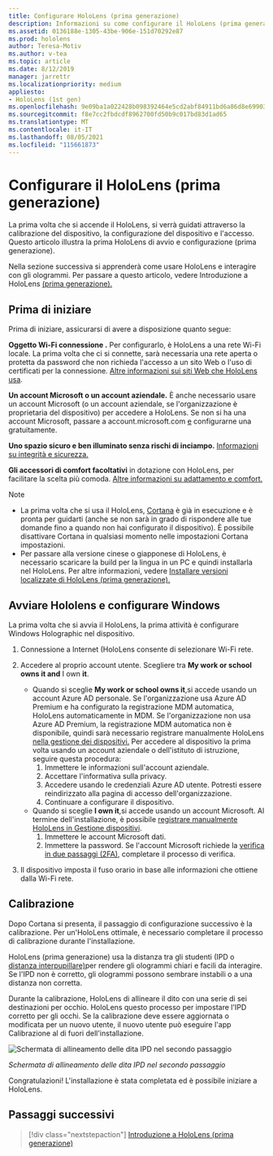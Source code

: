 ```yaml
---
title: Configurare HoloLens (prima generazione)
description: Informazioni su come configurare il HoloLens (prima generazione) per la prima volta Wi-Fi rete con un account Microsoft (MSA) o Azure Active Directory (AAD).
ms.assetid: 0136188e-1305-43be-906e-151d70292e87
ms.prod: hololens
author: Teresa-Motiv
ms.author: v-tea
ms.topic: article
ms.date: 8/12/2019
manager: jarrettr
ms.localizationpriority: medium
appliesto:
- HoloLens (1st gen)
ms.openlocfilehash: 9e09ba1a022428b098392464e5cd2abf84911bd6a86d8e699036b8fc4f91470a
ms.sourcegitcommit: f8e7cc2fbdcdf8962700fd50b9c017bd83d1ad65
ms.translationtype: MT
ms.contentlocale: it-IT
ms.lasthandoff: 08/05/2021
ms.locfileid: "115661873"
---
```

# <a name="set-up-your-hololens-1st-gen"></a>Configurare il HoloLens (prima generazione)

La prima volta che si accende il HoloLens, si verrà guidati attraverso la calibrazione del dispositivo, la configurazione del dispositivo e l'accesso.  Questo articolo illustra la prima HoloLens di avvio e configurazione (prima generazione).

Nella sezione successiva si apprenderà come usare HoloLens e interagire con gli ologrammi. Per passare a questo articolo, vedere Introduzione a HoloLens [(prima generazione).](hololens1-basic-usage.md)

## <a name="before-you-start"></a>Prima di iniziare

Prima di iniziare, assicurarsi di avere a disposizione quanto segue:

**Oggetto Wi-Fi connessione .** Per configurarlo, è HoloLens a una rete Wi-Fi locale. La prima volta che ci si connette, sarà necessaria una rete aperta o protetta da password che non richieda l'accesso a un sito Web o l'uso di certificati per la connessione. [Altre informazioni sui siti Web che HoloLens usa](hololens-offline.md).

**Un account Microsoft o un account aziendale.** È anche necessario usare un account Microsoft (o un account aziendale, se l'organizzazione è proprietaria del dispositivo) per accedere a HoloLens. Se non si ha una account Microsoft, passare a account.microsoft.com [e](https://account.microsoft.com) configurarne una gratuitamente.

**Uno spazio sicuro e ben illuminato senza rischi di inciampo.** [Informazioni su integrità e sicurezza.](https://go.microsoft.com/fwlink/p/?LinkId=746661)

**Gli accessori di comfort facoltativi** in dotazione con HoloLens, per facilitare la scelta più comoda. [Altre informazioni su adattamento e comfort.](https://support.microsoft.com/help/12632/hololens-fit-your-hololens)

> [!NOTE]
>  
> - La prima volta che si usa il HoloLens, [Cortana](hololens-cortana.md) è già in esecuzione e è pronta per guidarti (anche se non sarà in grado di rispondere alle tue domande fino a quando non hai configurato il dispositivo). È possibile disattivare Cortana in qualsiasi momento nelle impostazioni Cortana impostazioni.
> - Per passare alla versione cinese o giapponese di HoloLens, è necessario scaricare la build per la lingua in un PC e quindi installarla nel HoloLens. Per altre informazioni, vedere [Installare versioni localizzate di HoloLens (prima generazione).](hololens1-install-localized.md)

## <a name="start-your-hololens-and-set-up-windows"></a>Avviare Hololens e configurare Windows

La prima volta che si avvia il HoloLens, la prima attività è configurare Windows Holographic nel dispositivo.

1. Connessione a Internet (HoloLens consente di selezionare Wi-Fi rete.

1. Accedere al proprio account utente. Scegliere tra **My work or school owns it and** I own **it**.
    - Quando si sceglie **My work or school owns it**,si accede usando un account Azure AD personale. Se l'organizzazione usa Azure AD Premium e ha configurato la registrazione MDM automatica, HoloLens automaticamente in MDM. Se l'organizzazione non usa Azure AD Premium, la registrazione MDM automatica non è disponibile, quindi sarà necessario registrare manualmente HoloLens [nella gestione dei dispositivi.](hololens-enroll-mdm.md#different-ways-to-enroll) Per accedere al dispositivo la prima volta usando un account aziendale o dell'istituto di istruzione, seguire questa procedura:
        1. Immettere le informazioni sull'account aziendale.
        1. Accettare l'informativa sulla privacy.
        1. Accedere usando le credenziali Azure AD utente. Potresti essere reindirizzato alla pagina di accesso dell'organizzazione.
        1. Continuare a configurare il dispositivo.
    - Quando si sceglie **I own it**,si accede usando un account Microsoft. Al termine dell'installazione, è possibile [registrare manualmente HoloLens in Gestione dispositivi](hololens-enroll-mdm.md#different-ways-to-enroll).
        1. Immettere le account Microsoft dati.
        1. Immettere la password. Se l'account Microsoft richiede la [verifica in due passaggi (2FA)](https://blogs.technet.microsoft.com/microsoft_blog/2013/04/17/microsoft-account-gets-more-secure/), completare il processo di verifica.

1. Il dispositivo imposta il fuso orario in base alle informazioni che ottiene dalla Wi-Fi rete.

## <a name="calibration"></a>Calibrazione

Dopo Cortana si presenta, il passaggio di configurazione successivo è la calibrazione. Per un'HoloLens ottimale, è necessario completare il processo di calibrazione durante l'installazione.

HoloLens (prima generazione) usa la distanza tra gli studenti (IPD o [distanza interpupillare)](https://en.wikipedia.org/wiki/Interpupillary_distance)per rendere gli ologrammi chiari e facili da interagire. Se l'IPD non è corretto, gli ologrammi possono sembrare instabili o a una distanza non corretta.

Durante la calibrazione, HoloLens di allineare il dito con una serie di sei destinazioni per occhio. HoloLens questo processo per impostare l'IPD corretto per gli occhi. Se la calibrazione deve essere aggiornata o modificata per un nuovo utente, il nuovo utente può eseguire l'app Calibrazione al di fuori dell'installazione.

![Schermata di allineamento delle dita IPD nel secondo passaggio](./images/ipd-finger-alignment-300px.jpg)

*Schermata di allineamento delle dita IPD nel secondo passaggio*

Congratulazioni! L'installazione è stata completata ed è possibile iniziare a HoloLens.

## <a name="next-steps"></a>Passaggi successivi

> [!div class="nextstepaction"]
> [Introduzione a HoloLens (prima generazione)](hololens1-basic-usage.md)
